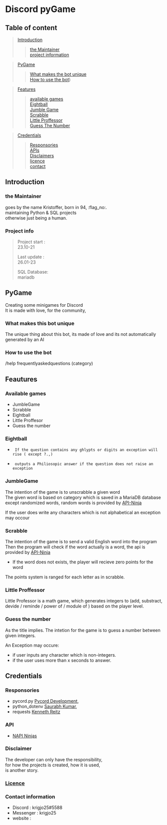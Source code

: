 # Discord pyGame

## Table of content

> [Introduction](#introduction)<br>
>> [the Maintainer](#the-maintainer)<br>
>> [project information](#project-info)<br>

> [PyGame](#pygame)<br>
>> [What makes the bot unique](#what-makes-this-bot-unique)<br>
>> [How to use the bot](#how-to-use-the-bot))<br>

> [Features](#feautures)<br>
>>  [available games](#available-games)<br>
>>  [Eightball](#eightball)<br>
>>  [Jumble Game](#jumblegame)<br>
>>  [Scrabble](#scrabble)<br>
>>  [Little Proffessor](#little-proffessor)<br>
>> [Guess The Number](#guess-the-number)<br>

> [Credentials](#credentials)<br>
>> [Responsories](#responsories)<br>
>> [APIs](#api)<br>
>> [Disclaimers](#disclaimer)<br>
>>  [licence](#licence)<br>
>>  [contact](#contact-information)

## Introduction

### the Maintainer

goes by the name Kristoffer, born in 94, :flag_no:.<br>
maintaining Python & SQL projects<br>
otherwise just being a human.

### Project info

> Project start :<br>
>   23.10-21
>
>   Last update :<br>
>   26.01-23
>
>   SQL Database:<br>
>   mariadb

## PyGame

Creating some minigames for Discord<br> 
It is made with love, for the community, <br>

### What makes this bot unique

The unique thing about this bot, its made of love and its not automatically generated by an AI

### How to use the bot

/help frequentlyaskedquestions (category)

## Feautures

### Available games

-   JumbleGame
-   Scrabble
-   Eightball
-   Little Proffesor
-   Guess the number

### Eightball

*      If the question contains any ghlypts or digits an exception will rise ( except ?.,)
*      outputs a Philiosopic answer if the question does not raise an exception


### JumbleGame

The intention of the game is to unscrabble a given word <br>
The given word is based on category which is saved in a MariaDB database<br>
except randomized words, random words is provided by [API-Ninja](https://api-ninjas.com/)

If the user does write any characters which is not alphabetical an exception may occour

### Scrabble

The intention of the game is to send a valid English word into the program<br>
Then the program will check if the word actually is a word, the api is provided by [API-Ninja](https://api-ninjas.com/)

-   If the word does not exists, the player will recieve zero points for the word

The points system is ranged for each letter as in scrabble.


### Little Proffessor

Little Professor is a math game, which generates integers to (add, substract, devide / reminde / power of / module of )
based on the player level.

### Guess the number

As the title implies. The intetion for the game is to guess a number between given integers.

An Exception may occure:<br>

-   if user inputs any character which is non-integers.
-   if the user uses more than x seconds to answer.

## Credentials

### Responsories

-   pycord.py [Pycord Development](https://github.com/Pycord-Development/pycord),  <br>
-   python_dotenv [Saurabh Kumar](https://github.com/motdotla/dotenv),<br>
-   requests [Kenneth Reitz](https://requests.readthedocs.io/en/latest/)<nt>

### API

-   [NAPI Ninjas](https://api-ninjas.com/)<br>

### Disclaimer

The developer can only have the responsibility,<br>
for how the projects is created, how it is used,<br>
is another story.

### [Licence](https://github.com/krigjo25/Discord/blob/main/pyGameBot/licence.md)

### Contact information

-   Discord : krigjo25#5588<br>
-   Messenger : krigjo25<br>
-   website :
